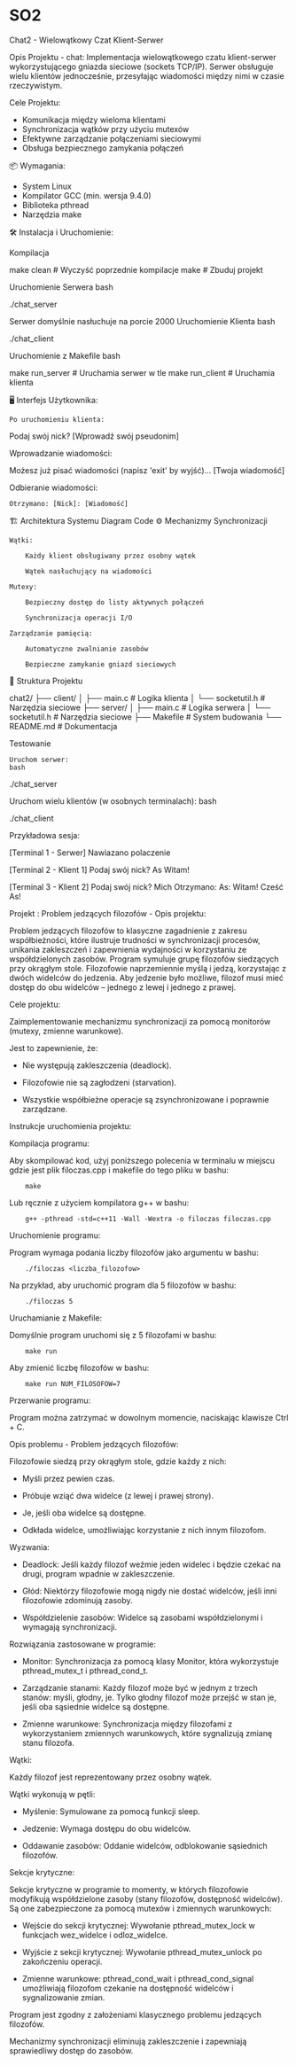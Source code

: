 # SO2

Chat2 - Wielowątkowy Czat Klient-Serwer

Opis Projektu - chat:
Implementacja wielowątkowego czatu klient-serwer wykorzystującego gniazda sieciowe (sockets TCP/IP). Serwer obsługuje wielu klientów jednocześnie, przesyłając wiadomości między nimi w czasie rzeczywistym.

Cele Projektu:
- Komunikacja między wieloma klientami
- Synchronizacja wątków przy użyciu mutexów
- Efektywne zarządzanie połączeniami sieciowymi
- Obsługa bezpiecznego zamykania połączeń

📦 Wymagania:
- System Linux
- Kompilator GCC (min. wersja 9.4.0)
- Biblioteka pthread
- Narzędzia make

🛠 Instalacja i Uruchomienie:

Kompilacja

make clean      # Wyczyść poprzednie kompilacje
make            # Zbuduj projekt 

Uruchomienie Serwera
bash

./chat_server

Serwer domyślnie nasłuchuje na porcie 2000
Uruchomienie Klienta
bash

./chat_client

Uruchomienie z Makefile
bash

make run_server   # Uruchamia serwer w tle
make run_client   # Uruchamia klienta

🖥 Interfejs Użytkownika:

    Po uruchomieniu klienta:

Podaj swój nick?
[Wprowadź swój pseudonim]

Wprowadzanie wiadomości:

Możesz już pisać wiadomości (napisz 'exit' by wyjść)...
[Twoja wiadomość]

Odbieranie wiadomości:

    Otrzymano: [Nick]: [Wiadomość]

🏗 Architektura Systemu
Diagram
Code
⚙️ Mechanizmy Synchronizacji

    Wątki:

        Każdy klient obsługiwany przez osobny wątek

        Wątek nasłuchujący na wiadomości

    Mutexy:

        Bezpieczny dostęp do listy aktywnych połączeń

        Synchronizacja operacji I/O

    Zarządzanie pamięcią:

        Automatyczne zwalnianie zasobów

        Bezpieczne zamykanie gniazd sieciowych

📂 Struktura Projektu

chat2/
├── client/
│   ├── main.c            # Logika klienta
│   └── socketutil.h      # Narzędzia sieciowe
├── server/
│   ├── main.c            # Logika serwera
│   └── socketutil.h      # Narzędzia sieciowe
├── Makefile              # System budowania
└── README.md             # Dokumentacja

Testowanie

    Uruchom serwer:
    bash

./chat_server

Uruchom wielu klientów (w osobnych terminalach):
bash

./chat_client

Przykładowa sesja:

[Terminal 1 - Serwer]
Nawiazano polaczenie

[Terminal 2 - Klient 1]
Podaj swój nick? As
Witam!

[Terminal 3 - Klient 2]
Podaj swój nick? Mich
Otrzymano: As: Witam!
Cześć As! 







Projekt : Problem jedzących filozofów - Opis projektu:

Problem jedzących filozofów to klasyczne zagadnienie z zakresu współbieżności, które ilustruje trudności w synchronizacji procesów, unikania zakleszczeń i zapewnienia wydajności w korzystaniu ze współdzielonych zasobów. Program symuluje grupę filozofów siedzących przy okrągłym stole. Filozofowie naprzemiennie myślą i jedzą, korzystając z dwóch widelców do jedzenia. Aby jedzenie było możliwe, filozof musi mieć dostęp do obu widelców – jednego z lewej i jednego z prawej.


Cele projektu:

Zaimplementowanie mechanizmu synchronizacji za pomocą monitorów (mutexy, zmienne warunkowe).

Jest to zapewnienie, że:

- Nie występują zakleszczenia (deadlock).

- Filozofowie nie są zagłodzeni (starvation).

- Wszystkie współbieżne operacje są zsynchronizowane i poprawnie zarządzane.

Instrukcje uruchomienia projektu:

Kompilacja programu:

Aby skompilować kod, użyj poniższego polecenia w terminalu w miejscu gdzie jest plik filoczas.cpp i makefile do tego pliku w bashu:

        make
            
Lub ręcznie z użyciem kompilatora g++ w bashu:

        g++ -pthread -std=c++11 -Wall -Wextra -o filoczas filoczas.cpp


Uruchomienie programu:

Program wymaga podania liczby filozofów jako argumentu w bashu:

        ./filoczas <liczba_filozofow>
        
Na przykład, aby uruchomić program dla 5 filozofów w bashu:

        ./filoczas 5

Uruchamianie z Makefile: 

Domyślnie program uruchomi się z 5 filozofami w bashu:

        make run

Aby zmienić liczbę filozofów w bashu: 

        make run NUM_FILOSOFOW=7

Przerwanie programu:

Program można zatrzymać w dowolnym momencie, naciskając klawisze Ctrl + C.

Opis problemu - Problem jedzących filozofów:

Filozofowie siedzą przy okrągłym stole, gdzie każdy z nich:

- Myśli przez pewien czas.

- Próbuje wziąć dwa widelce (z lewej i prawej strony).

- Je, jeśli oba widelce są dostępne.

- Odkłada widelce, umożliwiając korzystanie z nich innym filozofom.

Wyzwania:

- Deadlock: Jeśli każdy filozof weźmie jeden widelec i będzie czekać na drugi, program wpadnie w zakleszczenie.

- Głód: Niektórzy filozofowie mogą nigdy nie dostać widelców, jeśli inni filozofowie zdominują zasoby.

- Współdzielenie zasobów: Widelce są zasobami współdzielonymi i wymagają synchronizacji.

Rozwiązania zastosowane w programie:

- Monitor: Synchronizacja za pomocą klasy Monitor, która wykorzystuje pthread_mutex_t i pthread_cond_t.

- Zarządzanie stanami: Każdy filozof może być w jednym z trzech stanów: myśli, głodny, je. Tylko głodny filozof może przejść w stan je, jeśli oba sąsiednie widelce są dostępne.

- Zmienne warunkowe: Synchronizacja między filozofami z wykorzystaniem zmiennych warunkowych, które sygnalizują zmianę stanu filozofa.

Wątki:

Każdy filozof jest reprezentowany przez osobny wątek.

Wątki wykonują w pętli:

- Myślenie: Symulowane za pomocą funkcji sleep.

- Jedzenie: Wymaga dostępu do obu widelców.

- Oddawanie zasobów: Oddanie widelców, odblokowanie sąsiednich filozofów.

Sekcje krytyczne:

Sekcje krytyczne w programie to momenty, w których filozofowie modyfikują współdzielone zasoby (stany filozofów, dostępność widelców). Są one zabezpieczone za pomocą mutexów i zmiennych warunkowych:

- Wejście do sekcji krytycznej: Wywołanie pthread_mutex_lock w funkcjach wez_widelce i odloz_widelce.

- Wyjście z sekcji krytycznej: Wywołanie pthread_mutex_unlock po zakończeniu operacji.

- Zmienne warunkowe: pthread_cond_wait i pthread_cond_signal umożliwiają filozofom czekanie na dostępność widelców i sygnalizowanie zmian.


Program jest zgodny z założeniami klasycznego problemu jedzących filozofów.

Mechanizmy synchronizacji eliminują zakleszczenie i zapewniają sprawiedliwy dostęp do zasobów.




